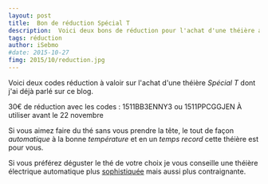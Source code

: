 ```yaml
---
layout: post
title:  Bon de réduction Spécial T
description:  Voici deux bons de réduction pour l'achat d'une théière automatique de la marque Nespresso Spécial T
tags: réduction 
author: iSebmo
#date: 2015-10-27
fimg: 2015/10/reduction.jpg
---
```


Voici deux codes réduction à valoir sur l'achat d'une théière *Spécial T* dont j'ai déjà parlé sur ce blog. 

30€ de réduction avec les codes :
1511BB3ENNY3	ou 	1511PPCGGJEN
À utiliser avant le 22 novembre 

Si vous aimez faire du thé sans vous prendre la tête, le tout de façon *automatique* à la bonne *température* et en un *temps record* cette théière est pour vous. 

Si vous préférez déguster le thé de votre choix je vous conseille une théière électrique automatique plus [sophistiquée][riviera] mais aussi plus contraignante. 

[riviera]: http://www.amazon.fr/dp/B00J8BX89W/?tag=tfadafr-21

